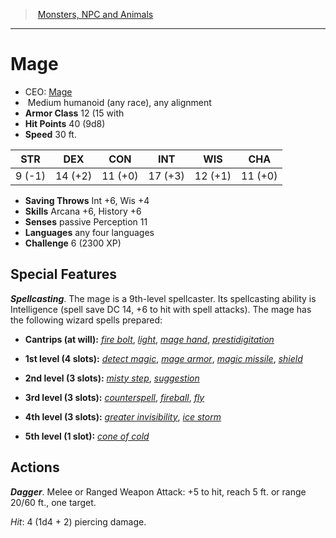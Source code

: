 ﻿> [Monsters, NPC and Animals](srd_monsters.md)

---

# Mage

- CEO: [Mage](hd_monsters_mage.md)
-  Medium humanoid (any race), any alignment
- **Armor Class** 12 (15 with
- **Hit Points** 40 (9d8)
- **Speed** 30 ft.

|STR|DEX|CON|INT|WIS|CHA|
|---|---|---|---|---|---|
| 9 (-1)|14 (+2)|11 (+0)|17 (+3)|12 (+1)|11 (+0)|

- **Saving Throws** Int +6, Wis +4
- **Skills** Arcana +6, History +6
- **Senses** passive Perception 11
- **Languages** any four languages
- **Challenge** 6 (2300 XP)

## Special Features

**_Spellcasting_**. The mage is a 9th-level spellcaster. Its spellcasting ability is Intelligence (spell save DC 14, +6 to hit with spell attacks). The mage has the following wizard spells prepared:

* **Cantrips (at will):** _[fire bolt](srd_spells_fire_bolt.md)_, _[light](srd_spells_light.md)_, _[mage hand](srd_spells_mage_hand.md)_, _[prestidigitation](srd_spells_prestidigitation.md)_

* **1st level (4 slots):** _[detect magic](srd_spells_detect_magic.md)_, _[mage armor](srd_spells_mage_armor.md)_, _[magic missile](srd_spells_magic_missile.md)_, _[shield](srd_spells_shield.md)_

* **2nd level (3 slots):** _[misty step](srd_spells_misty_step.md)_, _[suggestion](srd_spells_suggestion.md)_

* **3rd level (3 slots):** _[counterspell](srd_spells_counterspell.md)_, _[fireball](srd_spells_fireball.md)_, _[fly](srd_spells_fly.md)_

* **4th level (3 slots):** _[greater invisibility](srd_spells_greater_invisibility.md)_, _[ice storm](srd_spells_ice_storm.md)_

* **5th level (1 slot):** _[cone of cold](srd_spells_cone_of_cold.md)_

## Actions

**_Dagger_**. Melee or Ranged Weapon Attack: +5 to hit, reach 5 ft. or range 20/60 ft., one target.

_Hit_: 4 (1d4 + 2) piercing damage.

